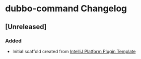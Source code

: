 <!-- Keep a Changelog guide -> https://keepachangelog.com -->

# dubbo-command Changelog

## [Unreleased]
### Added
- Initial scaffold created from [IntelliJ Platform Plugin Template](https://github.com/JetBrains/intellij-platform-plugin-template)
